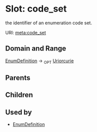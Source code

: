 
# Slot: code_set


the identifier of an enumeration code set.

URI: [meta:code_set](https://w3id.org/biolink/biolinkml/meta/code_set)


## Domain and Range

[EnumDefinition](EnumDefinition.md) ->  <sub>OPT</sub> [Uriorcurie](types/Uriorcurie.md)

## Parents


## Children


## Used by

 * [EnumDefinition](EnumDefinition.md)
